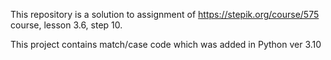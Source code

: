 This repository is a solution to assignment of https://stepik.org/course/575 course,
lesson 3.6, step 10.

This project contains match/case code which was added in Python ver 3.10
